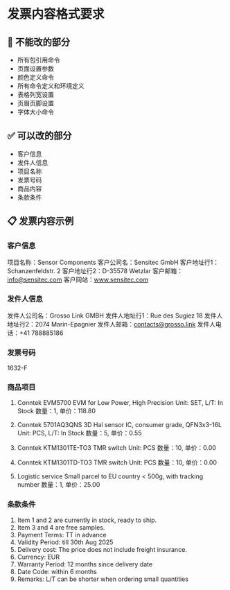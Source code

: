 # 发票内容格式要求

## 🚫 不能改的部分
- 所有包引用命令
- 页面设置参数
- 颜色定义命令
- 所有命令定义和环境定义
- 表格列宽设置
- 页眉页脚设置
- 字体大小命令

## ✅ 可以改的部分
- 客户信息
- 发件人信息
- 项目名称
- 发票号码
- 商品内容
- 条款条件

## 📋 发票内容示例

### 客户信息
项目名称：Sensor Components
客户公司名：Sensitec GmbH
客户地址行1：Schanzenfeldstr. 2
客户地址行2：D-35578 Wetzlar
客户邮箱：info@sensitec.com
客户网站：www.sensitec.com

### 发件人信息
发件人公司名：Grosso Link GMBH
发件人地址行1：Rue des Sugiez 18
发件人地址行2：2074 Marin-Epagnier
发件人邮箱：contacts@grosso.link
发件人电话：+41 788885186

### 发票号码
1632-F

### 商品项目
1. Conntek EVM5700
   EVM for Low Power, High Precision
   Unit: SET, L/T: In Stock
   数量：1, 单价：118.80

2. Conntek 5701AQ3QNS
   3D Hal sensor IC, consumer grade, QFN3x3-16L
   Unit: PCS, L/T: In Stock
   数量：5, 单价：0.55

3. Conntek KTM1301TE-TO3
   TMR switch
   Unit: PCS
   数量：10, 单价：0.00

4. Conntek KTM1301TD-TO3
   TMR switch
   Unit: PCS
   数量：10, 单价：0.00

5. Logistic service
   Small parcel to EU country < 500g, with tracking number
   数量：1, 单价：25.00

### 条款条件
1. Item 1 and 2 are currently in stock, ready to ship.
2. Item 3 and 4 are free samples.
3. Payment Terms: TT in advance
4. Validity Period: till 30th Aug 2025
5. Delivery cost: The price does not include freight insurance.
6. Currency: EUR
7. Warranty Period: 12 months since delivery date
8. Date Code: within 6 months
9. Remarks: L/T can be shorter when ordering small quantities

